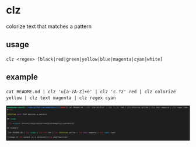 # clz

colorize text that matches a pattern

## usage

`clz <regex> [black|red|green|yellow|blue|magenta|cyan|white]`

## example

`cat README.md | clz 'u[a-zA-Z]+e' | clz 'c.?z' red | clz colorize yellow | clz text magenta | clz regex cyan`

![image of clz output in a terminal](/examples/clz.png?raw=true)
